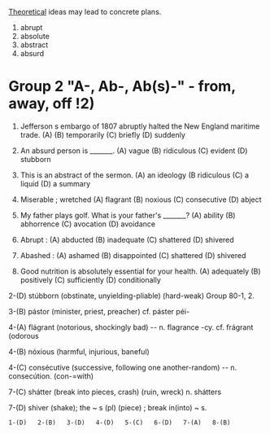 <ins>Theoretical</ins> ideas may lead to concrete plans.
1. abrupt   
2. absolute
3. abstract
4. absurd

# Group 2 "A-, Ab-, Ab(s)-" - from, away, off !2)


1. Jefferson s embargo of 1807 abruptly halted the New England maritime trade.
(A)           (B) temporarily   (C) briefly     (D) suddenly

2. An absurd person is _______.
(A) vague     (B) ridiculous    (C) evident     (D) stubborn

3. This is an abstract of the sermon.
(A) an ideology   (B ridiculous     (C) a liquid     (D) a summary

4. Miserable ; wretched
(A) flagrant    (B) noxious     (C) consecutive     (D) abject   

5. My father plays golf. What is your father's _______?
(A) ability   (B) abhorrence    (C) avocation   (D) avoidance

6. Abrupt :
(A) abducted  (B) inadequate    (C) shattered   (D) shivered

7. Abashed :
(A) ashamed   (B) disappointed  (C) shattered   (D) shivered

8. Good nutrition is absolutely essential for your health.
(A) adequately  (B) positively    (C) sufficiently  (D) conditionally

2-(D) stúbborn (obstinate, unyielding-pliable) (hard-weak) Group 80-1, 2.

3-(B) pástor (minister, priest, preacher) cf. páster péi-

4-(A) flágrant (notorious, shockingly bad) -- n. flagrance -cy. cf. frágrant (odorous

4-(B) nóxious (harmful, injurious, baneful)

4-(C) consécutive (successive, following one another-random) -- n. consecútion. (con-=with)

7-(C) shátter (break into pieces, crash) (ruin, wreck) n. shátters

7-(D) shiver (shake); the ~ s (pl) (piece) ; break in(into) ~ s.

    
    1-(D)   2-(B)   3-(D)   4-(D)   5-(C)   6-(D)   7-(A)   8-(B)

